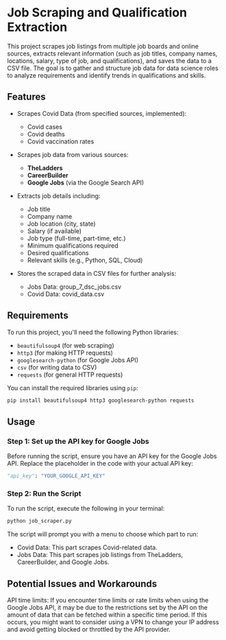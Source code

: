# Job Scraping and Qualification Extraction

This project scrapes job listings from multiple job boards and online sources, extracts relevant information (such as job titles, company names, locations, salary, type of job, and qualifications), and saves the data to a CSV file. The goal is to gather and structure job data for data science roles to analyze requirements and identify trends in qualifications and skills.

## Features

- Scrapes Covid Data (from specified sources, implemented):
  - Covid cases
  - Covid deaths
  - Covid vaccination rates
  
- Scrapes job data from various sources:
  - **TheLadders**
  - **CareerBuilder**
  - **Google Jobs** (via the Google Search API)

- Extracts job details including:
  - Job title
  - Company name
  - Job location (city, state)
  - Salary (if available)
  - Job type (full-time, part-time, etc.)
  - Minimum qualifications required
  - Desired qualifications
  - Relevant skills (e.g., Python, SQL, Cloud)

- Stores the scraped data in CSV files for further analysis:
  - Jobs Data: group_7_dsc_jobs.csv
  - Covid Data: covid_data.csv

## Requirements

To run this project, you'll need the following Python libraries:

- `beautifulsoup4` (for web scraping)
- `http3` (for making HTTP requests)
- `googlesearch-python` (for Google Jobs API)
- `csv` (for writing data to CSV)
- `requests` (for general HTTP requests)

You can install the required libraries using `pip`:

```bash
pip install beautifulsoup4 http3 googlesearch-python requests
```

## Usage

### Step 1: Set up the API key for Google Jobs

Before running the script, ensure you have an API key for the Google Jobs API. Replace the placeholder in the code with your actual API key:

```python
"api_key": "YOUR_GOOGLE_API_KEY"
```

### Step 2: Run the Script

To run the script, execute the following in your terminal:

```python
python job_scraper.py
```

The script will prompt you with a menu to choose which part to run:

- Covid Data: This part scrapes Covid-related data.
- Jobs Data: This part scrapes job listings from TheLadders, CareerBuilder, and Google Jobs.

## Potential Issues and Workarounds
API time limits: If you encounter time limits or rate limits when using the Google Jobs API, it may be due to the restrictions set by the API on the amount of data that can be fetched within a specific time period. If this occurs, you might want to consider using a VPN to change your IP address and avoid getting blocked or throttled by the API provider.
